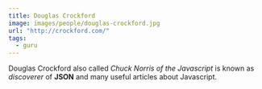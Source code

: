 ```yaml
---
title: Douglas Crockford
image: images/people/douglas-crockford.jpg
url: "http://crockford.com/"
tags:
  - guru
---
```

Douglas Crockford also called 
*Chuck Norris of the Javascript*
is known as *discoverer* of 
**JSON** and many useful
articles about Javascript.



